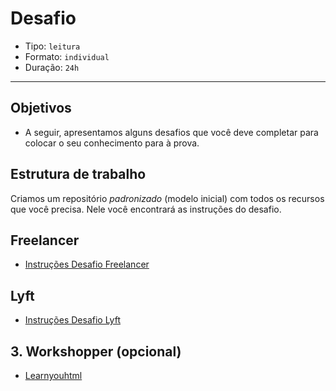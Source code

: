 # Desafio

- Tipo: `leitura`
- Formato: `individual`
- Duração: `24h`

***

## Objetivos

- A seguir, apresentamos alguns desafios que você deve completar para colocar o
  seu conhecimento para à prova.

## Estrutura de trabalho

Criamos um repositório _padronizado_ \(modelo inicial\) com todos os recursos
que você precisa. Nele você encontrará as instruções do desafio.

## Freelancer

- [Instruções Desafio Freelancer](https://github.com/rafaelbcerri/freelancer)

## Lyft

- [Instruções Desafio Lyft](https://github.com/rafaelbcerri/lyft)

## 3. Workshopper (opcional)

- [Learnyouhtml](https://github.com/denysdovhan/learnyouhtml)
